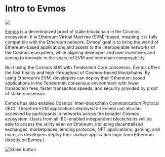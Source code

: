 # Intro to Evmos

![](https://user-images.githubusercontent.com/95366163/155010719-83c89fc8-5946-4d32-a362-fd29646f2cca.png)

[Evmos](https://evmos.org/) is a decentralized proof of stake blockchain in the Cosmos ecosystem. It is Ethereum Virtual Machine (EVM)-based, meaning it is fully compatible with the Ethereum network. Evmos’ goal is to bring the world of Ethereum-based applications and assets to the interoperable networks of the Cosmos ecosystem, while aligning developer and user incentives and aiming to innovate in the space of EVM and interchain composability.

Built using the Cosmos SDK with Tendermint Core consensus, Evmos offers the fast finality and high-throughput of Cosmos-based blockchains. By using Ethereum’s EVM, developers can deploy their Ethereum-based applications in the Tendermint consensus environment with lower transaction fees, faster transaction speeds, and security provided by proof of stake consensus.

Evmos has also enabled Cosmos’ Inter-blockchain Communication Protocol (IBC). Therefore EVM applications deployed on Evmos can also be accessed by participants in networks across the broader Cosmos ecosystem. Users from all IBC-enabled independent blockchains will be able to access the utility seen on Ethereum, including decentralized exchanges, marketplaces, lending protocols, NFT applications, gaming, and more, as developers deploy their mature application logic from Ethereum directly on Evmos.\


![Stake button](https://user-images.githubusercontent.com/95366163/155010736-6ff6f557-e78a-49d3-b31f-500c2253ec76.png)
